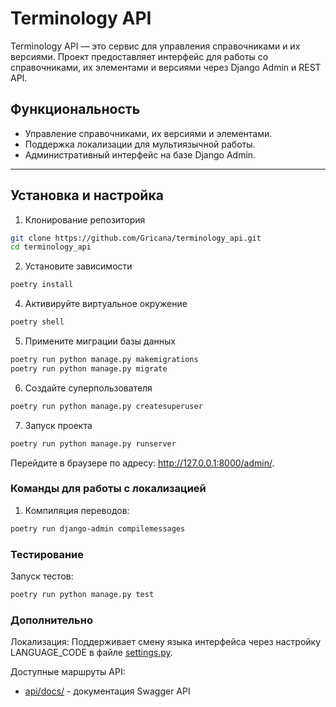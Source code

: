# Terminology API

Terminology API — это сервис для управления справочниками и их версиями. Проект предоставляет интерфейс для работы со справочниками, их элементами и версиями через Django Admin и REST API.

## Функциональность

- Управление справочниками, их версиями и элементами.
- Поддержка локализации для мультиязычной работы.
- Административный интерфейс на базе Django Admin.

---

## Установка и настройка

1. Клонирование репозитория

```bash
git clone https://github.com/Gricana/terminology_api.git
cd terminology_api
```
2. Установите зависимости
```bash 
poetry install
```
4. Активируйте виртуальное окружение
```bash
poetry shell
```
5. Примените миграции базы данных
```bash 
poetry run python manage.py makemigrations
poetry run python manage.py migrate
```
6. Создайте суперпользователя
```bash 
poetry run python manage.py createsuperuser
```
7. Запуск проекта
```bash 
poetry run python manage.py runserver
```
Перейдите в браузере по адресу: http://127.0.0.1:8000/admin/.

### Команды для работы с локализацией

1. Компиляция переводов:
```bash 
poetry run django-admin compilemessages
```
### Тестирование

Запуск тестов:
```bash 
poetry run python manage.py test
```
### Дополнительно
Локализация: Поддерживает смену языка интерфейса через настройку 
LANGUAGE_CODE в файле [settings.py](https://github.com/Gricana/terminology_api/blob/cd7f0486f9bda27f86acb9a14dcf4242d34220d8/terminology_api/settings.py#L121).

Доступные маршруты API:

- [api/docs/](http://localhost:8000/api/docs/) - документация Swagger API